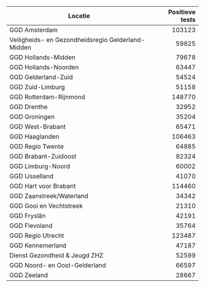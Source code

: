 | Locatie | Positieve tests |
|---------|----------------:|
| GGD Amsterdam                            | 103123 |
| Veiligheids- en Gezondheidsregio Gelderland-Midden | 59825 |
| GGD Hollands-Midden                      | 79678 |
| GGD Hollands-Noorden                     | 63447 |
| GGD Gelderland-Zuid                      | 54524 |
| GGD Zuid-Limburg                         | 51158 |
| GGD Rotterdam-Rijnmond                   | 148770 |
| GGD Drenthe                              | 32952 |
| GGD Groningen                            | 35204 |
| GGD West-Brabant                         | 65471 |
| GGD Haaglanden                           | 106463 |
| GGD Regio Twente                         | 64885 |
| GGD Brabant-Zuidoost                     | 82324 |
| GGD Limburg-Noord                        | 60002 |
| GGD IJsselland                           | 41070 |
| GGD Hart voor Brabant                    | 114460 |
| GGD Zaanstreek/Waterland                 | 34342 |
| GGD Gooi en Vechtstreek                  | 21310 |
| GGD Fryslân                              | 42191 |
| GGD Flevoland                            | 35764 |
| GGD Regio Utrecht                        | 123487 |
| GGD Kennemerland                         | 47187 |
| Dienst Gezondheid & Jeugd ZHZ            | 52599 |
| GGD Noord- en Oost-Gelderland            | 66597 |
| GGD Zeeland                              | 28667 |
